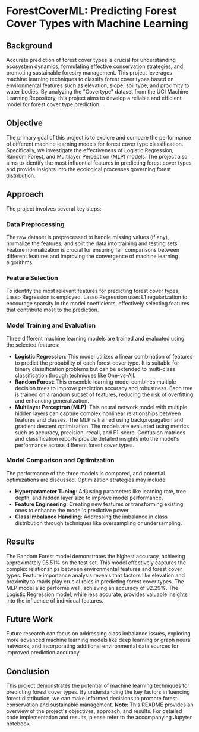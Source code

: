 # ForestCoverML: Predicting Forest Cover Types with Machine Learning
## Background
Accurate prediction of forest cover types is crucial for understanding ecosystem dynamics, formulating effective conservation strategies, and promoting sustainable forestry management. This project leverages machine learning techniques to classify forest cover types based on environmental features such as elevation, slope, soil type, and proximity to water bodies. By analyzing the "Covertype" dataset from the UCI Machine Learning Repository, this project aims to develop a reliable and efficient model for forest cover type prediction.
## Objective
The primary goal of this project is to explore and compare the performance of different machine learning models for forest cover type classification. Specifically, we investigate the effectiveness of Logistic Regression, Random Forest, and Multilayer Perceptron (MLP) models. The project also aims to identify the most influential features in predicting forest cover types and provide insights into the ecological processes governing forest distribution.
## Approach
The project involves several key steps:
### Data Preprocessing
The raw dataset is preprocessed to handle missing values (if any), normalize the features, and split the data into training and testing sets. Feature normalization is crucial for ensuring fair comparisons between different features and improving the convergence of machine learning algorithms.
### Feature Selection
To identify the most relevant features for predicting forest cover types, Lasso Regression is employed. Lasso Regression uses L1 regularization to encourage sparsity in the model coefficients, effectively selecting features that contribute most to the prediction.
### Model Training and Evaluation
Three different machine learning models are trained and evaluated using the selected features:
* **Logistic Regression**: This model utilizes a linear combination of features to predict the probability of each forest cover type. It is suitable for binary classification problems but can be extended to multi-class classification through techniques like One-vs-All.
* **Random Forest**: This ensemble learning model combines multiple decision trees to improve prediction accuracy and robustness. Each tree is trained on a random subset of features, reducing the risk of overfitting and enhancing generalization.
* **Multilayer Perceptron (MLP)**: This neural network model with multiple hidden layers can capture complex nonlinear relationships between features and classes. The MLP is trained using backpropagation and gradient descent optimization.
The models are evaluated using metrics such as accuracy, precision, recall, and F1-score. Confusion matrices and classification reports provide detailed insights into the model's performance across different forest cover types.
### Model Comparison and Optimization
The performance of the three models is compared, and potential optimizations are discussed. Optimization strategies may include:
* **Hyperparameter Tuning**: Adjusting parameters like learning rate, tree depth, and hidden layer size to improve model performance.
* **Feature Engineering**: Creating new features or transforming existing ones to enhance the model's predictive power.
* **Class Imbalance Handling**: Addressing the imbalance in class distribution through techniques like oversampling or undersampling.
## Results
The Random Forest model demonstrates the highest accuracy, achieving approximately 95.51% on the test set. This model effectively captures the complex relationships between environmental features and forest cover types. Feature importance analysis reveals that factors like elevation and proximity to roads play crucial roles in predicting forest cover types. The MLP model also performs well, achieving an accuracy of 92.29%. The Logistic Regression model, while less accurate, provides valuable insights into the influence of individual features.
## Future Work
Future research can focus on addressing class imbalance issues, exploring more advanced machine learning models like deep learning or graph neural networks, and incorporating additional environmental data sources for improved prediction accuracy.
## Conclusion
This project demonstrates the potential of machine learning techniques for predicting forest cover types. By understanding the key factors influencing forest distribution, we can make informed decisions to promote forest conservation and sustainable management.
**Note**: This README provides an overview of the project's objectives, approach, and results. For detailed code implementation and results, please refer to the accompanying Jupyter notebook.
